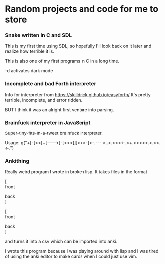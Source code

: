 # Random projects and code for me to store

### Snake written in C and SDL
This is my first time using SDL, so hopefully I'll look back on it later and realize how terrible it is.

This is also one of my first programs in C in a long time. 

-d activates dark mode


### Incomplete and bad Forth interpreter
Info for interpreter from https://skilldrick.github.io/easyforth/
It's pretty terrible, incomplete, and error ridden.

BUT I think it was an alright first venture into parsing.

### Brainfuck interpreter in JavaScript
Super-tiny-fits-in-a-tweet brainfuck interpreter.

Usage: g("+\[-\[<<\[+\[--->\]-\[<<<\]\]\]>>>-\]>-.---.>..>.<<<<-.<+.>>>>>.>.<<.<-.")

### Ankithing
Really weird program I wrote in broken lisp. It takes files in the format

\[ \
front

back \
]

\[ \
front

back \
]

and turns it into a csv which can be imported into anki.

I wrote this program because I was playing around with lisp and I was tired of using the anki editor to make cards when I could just use vim. 
